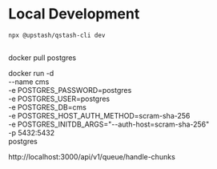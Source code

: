 # Local Development

```bash
npx @upstash/qstash-cli dev



```

docker pull postgres

docker run -d \
 --name cms \
 -e POSTGRES_PASSWORD=postgres \
 -e POSTGRES_USER=postgres \
 -e POSTGRES_DB=cms \
 -e POSTGRES_HOST_AUTH_METHOD=scram-sha-256 \
 -e POSTGRES_INITDB_ARGS="--auth-host=scram-sha-256" \
 -p 5432:5432 \
 postgres

http://localhost:3000/api/v1/queue/handle-chunks

